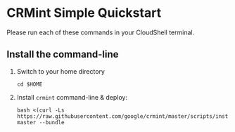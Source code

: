# CRMint Simple Quickstart

Please run each of these commands in your CloudShell terminal.

## Install the command-line

1.  Switch to your home directory

    ```shell
    cd $HOME
    ```

1.  Install `crmint` command-line & deploy:

    ```shell
    bash <(curl -Ls https://raw.githubusercontent.com/google/crmint/master/scripts/install.sh) master --bundle
    ```